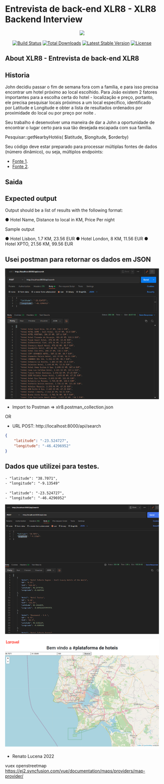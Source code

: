 # Entrevista de back-end XLR8 - XLR8 Backend Interview

<p align="center"><img src="https://laravel.com/img/logotype.min.svg" width="400"></p>

<p align="center">
<a href="https://travis-ci.org/laravel/framework"><img src="https://travis-ci.org/laravel/framework.svg" alt="Build Status"></a>
<a href="https://packagist.org/packages/laravel/framework"><img src="https://poser.pugx.org/laravel/framework/d/total.svg" alt="Total Downloads"></a>
<a href="https://packagist.org/packages/laravel/framework"><img src="https://poser.pugx.org/laravel/framework/v/stable.svg" alt="Latest Stable Version"></a>
<a href="https://packagist.org/packages/laravel/framework"><img src="https://poser.pugx.org/laravel/framework/license.svg" alt="License"></a>
</p>

## About XLR8 - Entrevista de back-end XLR8

## Historia

John decidiu passar o fim de semana fora com a família, e para isso precisa encontrar um hotel próximo ao local
escolhido. Para João existem 2 fatores importantes para a escolha certa do hotel - localização e preço, portanto, ele
precisa pesquisar locais próximos a um local específico, identificado por Latitude e Longitude e obter a lista de
resultados ordenados por proximidade do local ou por preço por noite .

Seu trabalho é desenvolver uma maneira de dar a John a oportunidade de encontrar o lugar certo para sua
tão desejada escapada com sua família.

Pesquisar::getNearbyHotéis( $latitude, $longitude, $orderby)

Seu código deve estar preparado para processar múltiplas fontes de dados (número dinâmico), ou seja,
múltiplos endpoints:

- [Fonte 1](https://xlr8-interview-files.s3.eu-west-2.amazonaws.com/source_1.json).
- [Fonte 2](https://xlr8-interview-files.s3.eu-west-2.amazonaws.com/source_2.json).

## Saida

## Expected output

Output should be a list of results with the following format:

● Hotel Name, Distance to local in KM, Price Per night

Sample output

● Hotel Lisbon, 1.7 KM, 23.56 EUR
● Hotel London, 8 KM, 11.56 EUR
● Hotel XPTO, 21.56 KM, 99.56 EUR

## Usei postman para retornar os dados em JSON

<p align="center"><img src="2022-09-13_13-47.png" width="600"></p>


- Import to Postman => xlr8.postman_collection.json

OR

- URL POST: http://localhost:8000/api/search

```json
{
	"latitude": "-23.524727", 
    "longitude": "-46.4296952"	
}
```

## Dados que utilizei para testes.
```
- "latitude": "38.7071", 
- "longitude": "-9.13549"	

- "latitude": "-23.524727", 
- "longitude": "-46.4296952"	
```

<p align="center"><img src="2022-09-19_21-23.png" width="600"></p>

<p align="center"><img src="2022-09-19_22-19.png" width="600"></p>

- Renato Lucena 2022

vuex openstreetmap
https://ej2.syncfusion.com/vue/documentation/maps/providers/map-provider/
